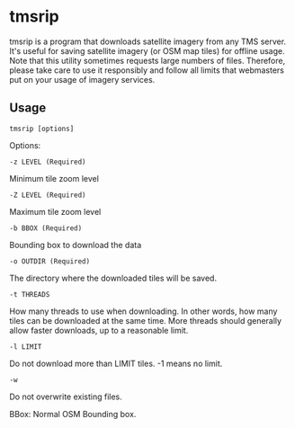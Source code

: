 # tmsrip
tmsrip is a program that downloads satellite imagery from any TMS server. It's useful for saving satellite imagery (or OSM map tiles) for offline usage. Note that this utility sometimes requests large numbers of files. Therefore, please take care to use it responsibly and follow all limits that webmasters put on your usage of imagery services.

## Usage
```
tmsrip [options]
```

Options:

```-z LEVEL (Required)```

Minimum tile zoom level

```-Z LEVEL (Required)```

Maximum tile zoom level
    
```-b BBOX (Required)```

Bounding box to download the data
    
```-o OUTDIR (Required)```

The directory where the downloaded tiles will be saved.
    
```-t THREADS```

How many threads to use when downloading. In other words, how many tiles can be downloaded at the same time. More threads should generally allow faster downloads, up to a reasonable limit.

```-l LIMIT```

Do not download more than LIMIT tiles. -1 means no limit.

```-w```

Do not overwrite existing files.
    
BBox:
	Normal OSM Bounding box.
